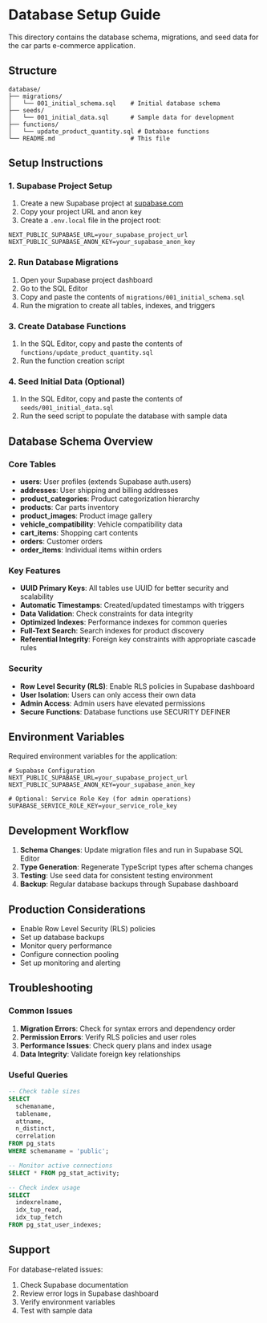 # Database Setup Guide

This directory contains the database schema, migrations, and seed data for the car parts e-commerce application.

## Structure

```
database/
├── migrations/
│   └── 001_initial_schema.sql    # Initial database schema
├── seeds/
│   └── 001_initial_data.sql      # Sample data for development
├── functions/
│   └── update_product_quantity.sql # Database functions
└── README.md                     # This file
```

## Setup Instructions

### 1. Supabase Project Setup

1. Create a new Supabase project at [supabase.com](https://supabase.com)
2. Copy your project URL and anon key
3. Create a `.env.local` file in the project root:

```env
NEXT_PUBLIC_SUPABASE_URL=your_supabase_project_url
NEXT_PUBLIC_SUPABASE_ANON_KEY=your_supabase_anon_key
```

### 2. Run Database Migrations

1. Open your Supabase project dashboard
2. Go to the SQL Editor
3. Copy and paste the contents of `migrations/001_initial_schema.sql`
4. Run the migration to create all tables, indexes, and triggers

### 3. Create Database Functions

1. In the SQL Editor, copy and paste the contents of `functions/update_product_quantity.sql`
2. Run the function creation script

### 4. Seed Initial Data (Optional)

1. In the SQL Editor, copy and paste the contents of `seeds/001_initial_data.sql`
2. Run the seed script to populate the database with sample data

## Database Schema Overview

### Core Tables

- **users**: User profiles (extends Supabase auth.users)
- **addresses**: User shipping and billing addresses
- **product_categories**: Product categorization hierarchy
- **products**: Car parts inventory
- **product_images**: Product image gallery
- **vehicle_compatibility**: Vehicle compatibility data
- **cart_items**: Shopping cart contents
- **orders**: Customer orders
- **order_items**: Individual items within orders

### Key Features

- **UUID Primary Keys**: All tables use UUID for better security and scalability
- **Automatic Timestamps**: Created/updated timestamps with triggers
- **Data Validation**: Check constraints for data integrity
- **Optimized Indexes**: Performance indexes for common queries
- **Full-Text Search**: Search indexes for product discovery
- **Referential Integrity**: Foreign key constraints with appropriate cascade rules

### Security

- **Row Level Security (RLS)**: Enable RLS policies in Supabase dashboard
- **User Isolation**: Users can only access their own data
- **Admin Access**: Admin users have elevated permissions
- **Secure Functions**: Database functions use SECURITY DEFINER

## Environment Variables

Required environment variables for the application:

```env
# Supabase Configuration
NEXT_PUBLIC_SUPABASE_URL=your_supabase_project_url
NEXT_PUBLIC_SUPABASE_ANON_KEY=your_supabase_anon_key

# Optional: Service Role Key (for admin operations)
SUPABASE_SERVICE_ROLE_KEY=your_service_role_key
```

## Development Workflow

1. **Schema Changes**: Update migration files and run in Supabase SQL Editor
2. **Type Generation**: Regenerate TypeScript types after schema changes
3. **Testing**: Use seed data for consistent testing environment
4. **Backup**: Regular database backups through Supabase dashboard

## Production Considerations

- Enable Row Level Security (RLS) policies
- Set up database backups
- Monitor query performance
- Configure connection pooling
- Set up monitoring and alerting

## Troubleshooting

### Common Issues

1. **Migration Errors**: Check for syntax errors and dependency order
2. **Permission Errors**: Verify RLS policies and user roles
3. **Performance Issues**: Check query plans and index usage
4. **Data Integrity**: Validate foreign key relationships

### Useful Queries

```sql
-- Check table sizes
SELECT 
  schemaname,
  tablename,
  attname,
  n_distinct,
  correlation
FROM pg_stats
WHERE schemaname = 'public';

-- Monitor active connections
SELECT * FROM pg_stat_activity;

-- Check index usage
SELECT 
  indexrelname,
  idx_tup_read,
  idx_tup_fetch
FROM pg_stat_user_indexes;
```

## Support

For database-related issues:
1. Check Supabase documentation
2. Review error logs in Supabase dashboard
3. Verify environment variables
4. Test with sample data